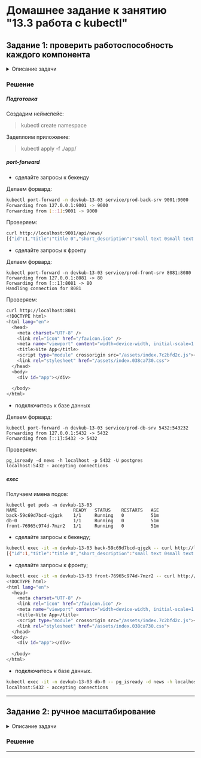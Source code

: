 # Домашнее задание к занятию "13.3 работа с kubectl"
## Задание 1: проверить работоспособность каждого компонента

<details>

  <summary>Описание задачи</summary>  
  
Для проверки работы можно использовать 2 способа: port-forward и exec. Используя оба способа, проверьте каждый компонент:
* сделайте запросы к бекенду;
* сделайте запросы к фронту;
* подключитесь к базе данных.

</details>

### Решение

##### Подготовка
Создадим неймспейс:
>kubectl create namespace 

Задеплоим приложение:
>kubectl apply -f ./app/

##### port-forward

* сделайте запросы к бекенду  

Делаем форвард:
```bash
kubectl port-forward -n devkub-13-03 service/prod-back-srv 9001:9000
Forwarding from 127.0.0.1:9001 -> 9000
Forwarding from [::1]:9001 -> 9000
```

Проверяем:
```bash
curl http://localhost:9001/api/news/
[{"id":1,"title":"title 0","short_description":"small text 0small text 0small text 0small text 0small 
```


* сделайте запросы к фронту  

Делаем форвард:
```
kubectl port-forward -n devkub-13-03 service/prod-front-srv 8081:8080
Forwarding from 127.0.0.1:8081 -> 80
Forwarding from [::1]:8081 -> 80
Handling connection for 8081
```  

Проверяем:
```bash
curl http://localhost:8081
<!DOCTYPE html>
<html lang="en">
  <head>
    <meta charset="UTF-8" />
    <link rel="icon" href="/favicon.ico" />
    <meta name="viewport" content="width=device-width, initial-scale=1.0" />
    <title>Vite App</title>
    <script type="module" crossorigin src="/assets/index.7c2bfd2c.js"></script>
    <link rel="stylesheet" href="/assets/index.038ca730.css">
  </head>
  <body>
    <div id="app"></div>
    
  </body>
</html>
```
* подключитесь к базе данных  

Делаем форвард:
```
kubectl port-forward -n devkub-13-03 service/prod-db-srv 5432:543232
Forwarding from 127.0.0.1:5432 -> 5432
Forwarding from [::1]:5432 -> 5432
```

Проверяем:
```
pg_isready -d news -h localhost -p 5432 -U postgres  
localhost:5432 - accepting connections
```

##### exec  

Получаем имена подов:
```
kubectl get pods -n devkub-13-03
NAME                     READY   STATUS    RESTARTS   AGE
back-59c69d7bcd-qjgzk    1/1     Running   0          51m
db-0                     1/1     Running   0          51m
front-76965c974d-7mzr2   1/1     Running   0          51m
```

* сделайте запросы к бекенду;
```bash
kubectl exec -it -n devkub-13-03 back-59c69d7bcd-qjgzk -- curl http://localhost:9000/api/news/
[{"id":1,"title":"title 0","short_description":"small text 0small text 0small text 0small text 0small text 0small text 0small text 0small text 0small text 0small text 0","preview":"/static/image.png"},{"id":2,"title":"title 1","short_description":"small text 1small text 1small text 1small text 1small text 1small text 1small text 1small text 1small text 1small text 1","preview":"/static/image.png"},{"id":3,"t
```

* сделайте запросы к фронту;
```bash
kubectl exec -it -n devkub-13-03 front-76965c974d-7mzr2 -- curl http://localhost:80st:80
<!DOCTYPE html>
<html lang="en">
  <head>
    <meta charset="UTF-8" />
    <link rel="icon" href="/favicon.ico" />
    <meta name="viewport" content="width=device-width, initial-scale=1.0" />
    <title>Vite App</title>
    <script type="module" crossorigin src="/assets/index.7c2bfd2c.js"></script>
    <link rel="stylesheet" href="/assets/index.038ca730.css">
  </head>
  <body>
    <div id="app"></div>
    
  </body>
</html>

```

* подключитесь к базе данных.
```bash
kubectl exec -it -n devkub-13-03 db-0 -- pg_isready -d news -h localhost -p 5432 -U postgres 
localhost:5432 - accepting connections
```


---

## Задание 2: ручное масштабирование

<details>

  <summary>Описание задачи</summary>  
  
При работе с приложением иногда может потребоваться вручную добавить пару копий. Используя команду kubectl scale, попробуйте увеличить количество бекенда и фронта до 3. Проверьте, на каких нодах оказались копии после каждого действия (kubectl describe, kubectl get pods -o wide). После уменьшите количество копий до 1.

</details>

### Решение



---
